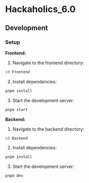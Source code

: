 # Hackaholics_6.0

## Development

### Setup

**Frontend:**

1. Navigate to the frontend directory:

```bash
cd Frontend
```

2. Install dependencies:

```bash
pnpm install
```

3. Start the development server:

```bash
pnpm start
```

**Backend:**

1. Navigate to the backend directory:

```bash
cd Backend
```

2. Install dependencies:

```bash
pnpm install
```

3. Start the development server:

```bash
pnpm dev
